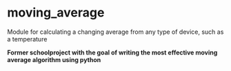# moving_average
Module for calculating a changing average from any type of device, such as a temperature

__Former schoolproject with the goal of writing the most effective moving average algorithm using python__
